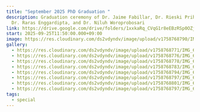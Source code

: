 ```yaml
---
title: "September 2025 PhD Graduation "
description: Graduation ceremony of Dr. Jaime Fabillar, Dr. Rieski Prihastuti,
  Dr. Raras Enggardipta, and Dr. Niluh Woroprobosari
link: https://drive.google.com/drive/folders/1xxkaRq_CVqG1r8eEBzRSp0OZjEaPDkUq?usp=drive_link
start: 2025-09-25T11:50:00.000+09:00
image: https://res.cloudinary.com/ds2vdyndv/image/upload/v1758768790/IMG_6928_l8n1k8.jpg
gallery:
  - https://res.cloudinary.com/ds2vdyndv/image/upload/v1758768771/IMG_6896_acpsdd.jpg
  - https://res.cloudinary.com/ds2vdyndv/image/upload/v1758768776/IMG_6904_vlxlog.jpg
  - https://res.cloudinary.com/ds2vdyndv/image/upload/v1758768778/IMG_6910_t76nel.jpg
  - https://res.cloudinary.com/ds2vdyndv/image/upload/v1758768783/IMG_6917_gmqwzc.jpg
  - https://res.cloudinary.com/ds2vdyndv/image/upload/v1758768794/IMG_6935_ymo1jc.jpg
  - https://res.cloudinary.com/ds2vdyndv/image/upload/v1758768797/IMG_6941_unzvyn.jpg
  - https://res.cloudinary.com/ds2vdyndv/image/upload/v1758768801/IMG_6948_zcrez4.jpg
  - https://res.cloudinary.com/ds2vdyndv/image/upload/v1758768797/IMG_6940_y21zts.jpg
tags:
  - special
---
```

